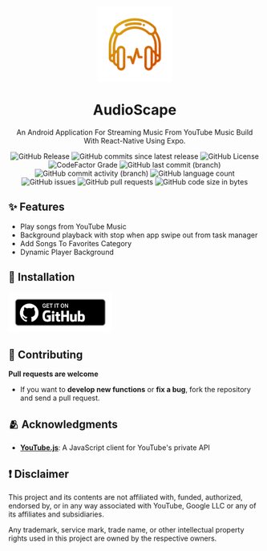 <div align="center">
    <img src="./assets/images/transparent-icon.png" width="150" height="150" style="display: block; margin: 0 auto"/>
    <h1>AudioScape</h1>
    <p>An Android Application For Streaming Music From YouTube Music Build With React-Native Using Expo.</p>

![GitHub Release](https://img.shields.io/github/v/release/ankushcodes69/AudioScape?style=for-the-badge&label=Latest%20Release&labelColor=ce5601&color=ce6c01)
![GitHub commits since latest release](https://img.shields.io/github/commits-since/ankushcodes69/AudioScape/latest?style=for-the-badge&labelColor=ce5601&color=ce6c01)
![GitHub License](https://img.shields.io/github/license/ankushcodes69/AudioScape?style=for-the-badge&label=License&labelColor=ce5601&color=ce6c01)
![CodeFactor Grade](https://img.shields.io/codefactor/grade/github/ankushcodes69/AudioScape?style=for-the-badge&label=Codefactor&labelColor=ce5601&color=ce6c01)
![GitHub last commit (branch)](https://img.shields.io/github/last-commit/ankushcodes69/AudioScape/main?style=for-the-badge&label=Last%20Commit&labelColor=ce5601&color=ce6c01)
![GitHub commit activity (branch)](https://img.shields.io/github/commit-activity/t/ankushcodes69/AudioScape?style=for-the-badge&label=Total%20Commits&labelColor=ce5601&color=ce6c01)
![GitHub language count](https://img.shields.io/github/languages/count/ankushcodes69/AudioScape?style=for-the-badge&label=Languages%20Used&labelColor=ce5601&color=ce6c01)
![GitHub issues](https://img.shields.io/github/issues/ankushcodes69/AudioScape?style=for-the-badge&label=Issues&labelColor=ce5601&color=ce6c01)
![GitHub pull requests](https://img.shields.io/github/issues-pr/ankushcodes69/AudioScape?style=for-the-badge&label=Pull%20Requests&labelColor=ce5601&color=ce6c01)
![GitHub code size in bytes](https://img.shields.io/github/languages/code-size/ankushcodes69/AudioScape?style=for-the-badge&label=Code%20Size&labelColor=ce5601&color=ce6c01)
</div>

## ✨ Features
- Play songs from YouTube Music
- Background playback with stop when app swipe out from task manager
- Add Songs To Favorites Category
- Dynamic Player Background

## 📲 Installation
[<img src="./assets/images/getItGithub.png" alt="GitHub" height="80">](https://github.com/ankushcodes69/AudioScape/releases/latest)

## 🤝 Contributing
**Pull requests are welcome**
- If you want to **develop new functions** or **fix a bug**, fork the repository and send a pull request.

## 🫂 Acknowledgments
- [**YouTube.js**](https://github.com/LuanRT/YouTube.js): A JavaScript client for YouTube's private API

## ❗ Disclaimer
This project and its contents are not affiliated with, funded, authorized, endorsed by, or in any way associated with YouTube, Google LLC or any of its affiliates and subsidiaries.

Any trademark, service mark, trade name, or other intellectual property rights used in this project are owned by the respective owners.
